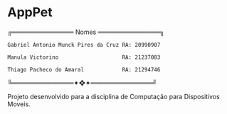 # AppPet

╔══════════════ Nomes ══════════════╗
  
    Gabriel Antonio Munck Pires da Cruz RA: 20990907
  
    Manula Victorino                    RA: 21237083
  
    Thiago Pacheco do Amaral            RA: 21294746
  
╚══════════════✦❖✦══════════════╝


Projeto desenvolvido para a disciplina de Computação para Dispositivos Moveis.
